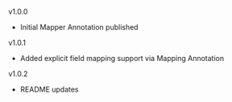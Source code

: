 v1.0.0

- Initial Mapper Annotation published

v1.0.1

- Added explicit field mapping support via Mapping Annotation

v1.0.2

- README updates
